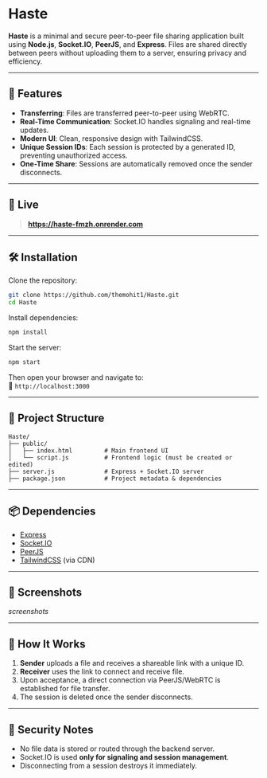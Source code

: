 
# Haste

**Haste** is a minimal and secure peer-to-peer file sharing application built using **Node.js**, **Socket.IO**, **PeerJS**, and **Express**. Files are shared directly between peers without uploading them to a server, ensuring privacy and efficiency.

---

## 🚀 Features

- **Transferring**: Files are transferred peer-to-peer using WebRTC.
- **Real-Time Communication**: Socket.IO handles signaling and real-time updates.
- **Modern UI**: Clean, responsive design with TailwindCSS.
- **Unique Session IDs**: Each session is protected by a generated ID, preventing unauthorized access.
- **One-Time Share**: Sessions are automatically removed once the sender disconnects.

---

## 🧪 Live

> **https://haste-fmzh.onrender.com**

---

## 🛠️ Installation

Clone the repository:

```bash
git clone https://github.com/themohit1/Haste.git
cd Haste
```

Install dependencies:

```bash
npm install
```

Start the server:

```bash
npm start
```

Then open your browser and navigate to:  
📍 `http://localhost:3000`

---

## 🧱 Project Structure

```
Haste/
├── public/
│   ├── index.html         # Main frontend UI
│   └── script.js          # Frontend logic (must be created or edited)
├── server.js              # Express + Socket.IO server
├── package.json           # Project metadata & dependencies
```

---

## 📦 Dependencies

- [Express](https://expressjs.com/)
- [Socket.IO](https://socket.io/)
- [PeerJS](https://peerjs.com/)
- [TailwindCSS](https://tailwindcss.com/) (via CDN)

---

## 📸 Screenshots

*screenshots*

---

## 🧩 How It Works

1. **Sender** uploads a file and receives a shareable link with a unique ID.
2. **Receiver** uses the link to connect and receive file.
3. Upon acceptance, a direct connection via PeerJS/WebRTC is established for file transfer.
4. The session is deleted once the sender disconnects.

---

## 🔐 Security Notes

- No file data is stored or routed through the backend server.
- Socket.IO is used **only for signaling and session management**.
- Disconnecting from a session destroys it immediately.
